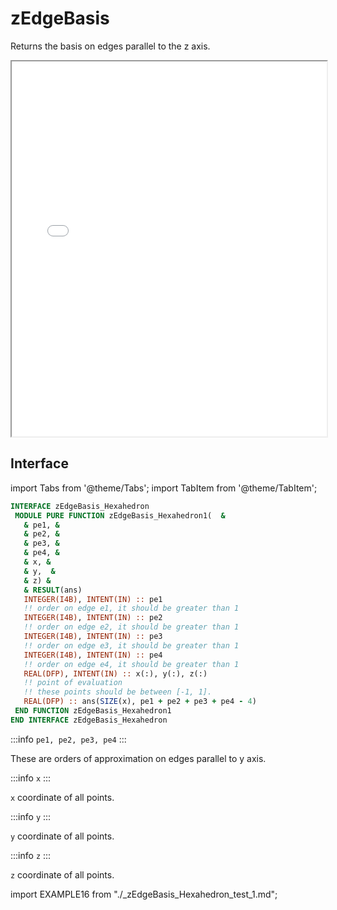 # zEdgeBasis

Returns the basis on edges parallel to the z axis.

<iframe src="/elements/hexahedron/zEdgeBasis.html" height="600" width="100%" scrolling="no"></iframe>

## Interface

import Tabs from '@theme/Tabs';
import TabItem from '@theme/TabItem';

<Tabs>
<TabItem value="interface" label="܀ Interface" default>

 ```fortran
INTERFACE zEdgeBasis_Hexahedron
  MODULE PURE FUNCTION zEdgeBasis_Hexahedron1(  &
    & pe1, &
    & pe2, &
    & pe3, &
    & pe4, &
    & x, &
    & y,  &
    & z) &
    & RESULT(ans)
    INTEGER(I4B), INTENT(IN) :: pe1
    !! order on edge e1, it should be greater than 1
    INTEGER(I4B), INTENT(IN) :: pe2
    !! order on edge e2, it should be greater than 1
    INTEGER(I4B), INTENT(IN) :: pe3
    !! order on edge e3, it should be greater than 1
    INTEGER(I4B), INTENT(IN) :: pe4
    !! order on edge e4, it should be greater than 1
    REAL(DFP), INTENT(IN) :: x(:), y(:), z(:)
    !! point of evaluation
    !! these points should be between [-1, 1].
    REAL(DFP) :: ans(SIZE(x), pe1 + pe2 + pe3 + pe4 - 4)
  END FUNCTION zEdgeBasis_Hexahedron1
END INTERFACE zEdgeBasis_Hexahedron
```

:::info `pe1, pe2, pe3, pe4`
:::

These are orders of approximation on edges parallel to y axis.

:::info `x`
:::

`x` coordinate of all points.

:::info `y`
:::

`y` coordinate of all points.

:::info `z`
:::

`z` coordinate of all points.

</TabItem>

<TabItem value="example" label="️܀ See example">

import EXAMPLE16 from "./_zEdgeBasis_Hexahedron_test_1.md";

<EXAMPLE16 />

</TabItem>

<TabItem value="close" label="↢ ">

</TabItem>
</Tabs>
